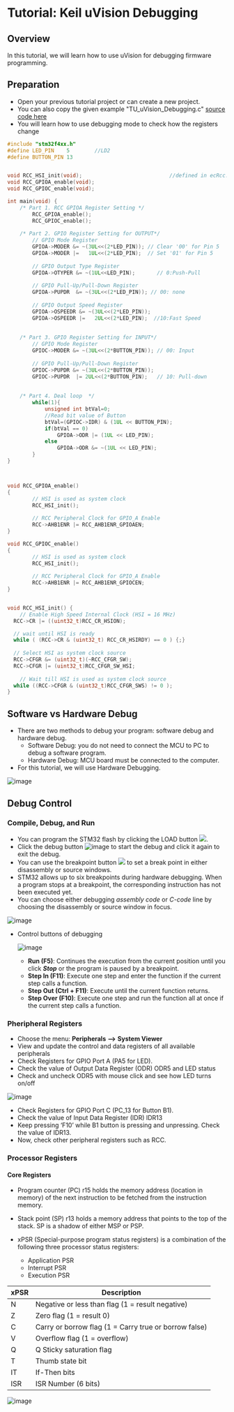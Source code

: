 # Tutorial: Keil uVision Debugging

## Overview

In this tutorial, we will learn how to use uVision for debugging firmware programming. 



## Preparation

- Open your previous tutorial project or can create a new project. 
- You can also copy the given example "TU_uVision_Debugging.c" [source code here](https://github.com/ykkimhgu/EC-student/tree/main/tutorial/tutorial-student)
- You will learn how to use debugging mode to check how the registers change

```c++
#include "stm32f4xx.h"
#define LED_PIN    5		//LD2
#define BUTTON_PIN 13


void RCC_HSI_init(void);   							//defined in ecRcc.h
void RCC_GPIOA_enable(void);
void RCC_GPIOC_enable(void);

int main(void) {	
	/* Part 1. RCC GPIOA Register Setting */
		RCC_GPIOA_enable();
		RCC_GPIOC_enable();
		
	/* Part 2. GPIO Register Setting for OUTPUT*/			
		// GPIO Mode Register
		GPIOA->MODER &= ~(3UL<<(2*LED_PIN)); // Clear '00' for Pin 5
		GPIOA->MODER |=   1UL<<(2*LED_PIN);  // Set '01' for Pin 5
		
		// GPIO Output Type Register  
		GPIOA->OTYPER &= ~(1UL<<LED_PIN);   	// 0:Push-Pull   
		
		// GPIO Pull-Up/Pull-Down Register 
		GPIOA->PUPDR  &= ~(3UL<<(2*LED_PIN)); // 00: none
		
		// GPIO Output Speed Register 
		GPIOA->OSPEEDR &= ~(3UL<<(2*LED_PIN));
		GPIOA->OSPEEDR |=   2UL<<(2*LED_PIN);  //10:Fast Speed
	
	
	/* Part 3. GPIO Register Setting for INPUT*/			
		// GPIO Mode Register
		GPIOC->MODER &= ~(3UL<<(2*BUTTON_PIN)); // 00: Input	 		
   
		// GPIO Pull-Up/Pull-Down Register 
		GPIOC->PUPDR &= ~(3UL<<(2*BUTTON_PIN)); 
		GPIOC->PUPDR  |= 2UL<<(2*BUTTON_PIN); 	// 10: Pull-down		    
	 
	 
	/* Part 4. Deal loop  */	
		while(1){
			unsigned int btVal=0;
			//Read bit value of Button
			btVal=(GPIOC->IDR) & (1UL << BUTTON_PIN);	
			if(btVal == 0)
				GPIOA->ODR |= (1UL << LED_PIN);	 		
			else
				GPIOA->ODR &= ~(1UL << LED_PIN); 
		}
}



void RCC_GPIOA_enable()
{
		// HSI is used as system clock         
		RCC_HSI_init();	
	
		// RCC Peripheral Clock for GPIO_A Enable 
		RCC->AHB1ENR |= RCC_AHB1ENR_GPIOAEN;
}

void RCC_GPIOC_enable()
{
		// HSI is used as system clock         
		RCC_HSI_init();	
	
		// RCC Peripheral Clock for GPIO_A Enable 
		RCC->AHB1ENR |= RCC_AHB1ENR_GPIOCEN;
}


void RCC_HSI_init() {
	// Enable High Speed Internal Clock (HSI = 16 MHz)
  RCC->CR |= ((uint32_t)RCC_CR_HSION);

  // wait until HSI is ready
  while ( (RCC->CR & (uint32_t) RCC_CR_HSIRDY) == 0 ) {;}
	
  // Select HSI as system clock source 
  RCC->CFGR &= (uint32_t)(~RCC_CFGR_SW); 									
  RCC->CFGR |= (uint32_t)RCC_CFGR_SW_HSI; 				
			
	// Wait till HSI is used as system clock source
  while ((RCC->CFGR & (uint32_t)RCC_CFGR_SWS) != 0 ); 
}
```



## Software vs Hardware Debug

- There are two methods to debug your program: software debug and hardware debug. 
  - Software Debug: you do not need to connect the MCU to PC to debug a software program. 
  - Hardware Debug: MCU board must be connected to the computer.
- For this tutorial, we will use Hardware Debugging.

![image](https://user-images.githubusercontent.com/91526930/192132991-0ab53fe9-3f23-4af1-85fb-b153fc5eb425.png)





## Debug Control

### Compile, Debug, and Run

- You can program the STM32 flash by clicking the LOAD button ![](https://user-images.githubusercontent.com/91526930/192132617-1cf8ef6c-f6cb-4be8-b35c-d5748253eb19.png). 
- Click the debug button ![image](https://user-images.githubusercontent.com/91526930/192132643-c8628ae6-4c0c-4e95-91b2-d881bbd85f3e.png) to start the debug and click it again to exit the debug. 
- You can use the breakpoint button ![](https://user-images.githubusercontent.com/91526930/192132654-5319d623-ed32-461e-b39c-b45709ce2033.png) to set a break point in either disassembly or source windows. 
- STM32 allows up to six breakpoints during hardware debugging. When a program stops at a breakpoint, the corresponding instruction has not been executed yet.
- You can choose either debugging *assembly code* or *C-code* line by choosing the disassembly or source window in focus.

![image](https://user-images.githubusercontent.com/91526930/192132687-f01c0e20-9e41-45ac-8f72-b9ddbd29dbc9.png)



- Control buttons of debugging

  ![image](https://user-images.githubusercontent.com/91526930/192132759-5ce23e5a-e89f-4864-ab21-64095b4608e0.png)

  - **Run (F5)**: Continues the execution from the current position until you click ***Stop*** or the program is paused by a breakpoint.
  - **Step In (F11)**: Execute one step and enter the function if the current step calls a function.
  - **Step Out (Ctrl + F11)**: Execute until the current function returns.
  - **Step Over (F10)**: Execute one step and run the function all at once if the current step calls a function.



### Pheripheral Registers

- Choose the menu: **Peripherals** **⟶** **System Viewer**
- View and update the control and data registers of all available peripherals
- Check Registers for GPIO Port A (PA5 for LED). 
- Check the value of Output Data Register (ODR) ODR5 and LED status
- Check and uncheck ODR5 with mouse click and see how LED turns on/off

![image](https://user-images.githubusercontent.com/91526930/192132973-52e62109-baf9-41e5-9bbb-ab235524a219.png)

- Check Registers for GPIO Port C (PC_13 for Button B1). 
- Check the value of Input Data Register (IDR) IDR13 
- Keep pressing ‘F10’ while B1 button is pressing and unpressing. Check the value of IDR13. 
- Now, check other peripheral registers such as RCC.



### Processor Registers

#### Core Registers

- Program counter (PC) r15 holds the memory address (location in memory) of the next  instruction to be fetched from the instruction memory.

- Stack point (SP) r13 holds a memory address that points to the top of the stack. SP is a shadow of either MSP or PSP. 
- xPSR  (Special-purpose program status registers) is a combination of the following three processor status registers:
  - Application PSR
  - Interrupt PSR
  - Execution PSR

| xPSR | Description                                            |
| ---- | ------------------------------------------------------ |
|  N   | Negative or less than  flag (1 = result negative)      |
|  Z   | Zero flag (1 = result 0)                               |
|  C   | Carry or borrow flag (1 =  Carry true or borrow false) |
|  V   | Overflow flag (1 =  overflow)                          |
|  Q   | Q Sticky saturation flag                               |
|  T   | Thumb state bit                                        |
|  IT  | If-Then bits                                           |
| ISR  | ISR Number (6 bits)                                    |

![image](https://user-images.githubusercontent.com/91526930/192133259-eb544af9-3901-490c-bb51-7137134d97d7.png)